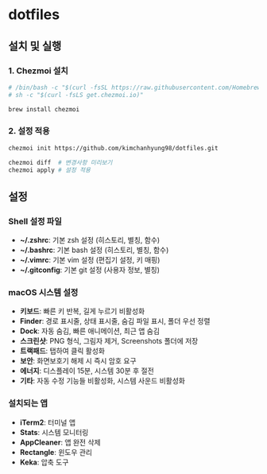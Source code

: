 # dotfiles

## 설치 및 실행

### 1. Chezmoi 설치

```bash
# /bin/bash -c "$(curl -fsSL https://raw.githubusercontent.com/Homebrew/install/HEAD/install.sh)"
# sh -c "$(curl -fsLS get.chezmoi.io)"

brew install chezmoi
```

### 2. 설정 적용

```bash
chezmoi init https://github.com/kimchanhyung98/dotfiles.git

chezmoi diff  # 변경사항 미리보기
chezmoi apply # 설정 적용
```

## 설정

### Shell 설정 파일

- **~/.zshrc**: 기본 zsh 설정 (히스토리, 별칭, 함수)
- **~/.bashrc**: 기본 bash 설정 (히스토리, 별칭, 함수)
- **~/.vimrc**: 기본 vim 설정 (편집기 설정, 키 매핑)
- **~/.gitconfig**: 기본 git 설정 (사용자 정보, 별칭)

### macOS 시스템 설정

- **키보드**: 빠른 키 반복, 길게 누르기 비활성화
- **Finder**: 경로 표시줄, 상태 표시줄, 숨김 파일 표시, 폴더 우선 정렬
- **Dock**: 자동 숨김, 빠른 애니메이션, 최근 앱 숨김
- **스크린샷**: PNG 형식, 그림자 제거, Screenshots 폴더에 저장
- **트랙패드**: 탭하여 클릭 활성화
- **보안**: 화면보호기 해제 시 즉시 암호 요구
- **에너지**: 디스플레이 15분, 시스템 30분 후 절전
- **기타**: 자동 수정 기능들 비활성화, 시스템 사운드 비활성화

### 설치되는 앱

- **iTerm2**: 터미널 앱
- **Stats**: 시스템 모니터링
- **AppCleaner**: 앱 완전 삭제
- **Rectangle**: 윈도우 관리
- **Keka**: 압축 도구
